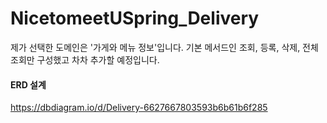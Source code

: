 # NicetomeetUSpring_Delivery

제가 선택한 도메인은 '가게와 메뉴 정보'입니다. 기본 메서드인 조회, 등록, 삭제, 전체 조회만 구성했고 차차 추가할 예정입니다.

#### ERD 설계
https://dbdiagram.io/d/Delivery-6627667803593b6b61b6f285
